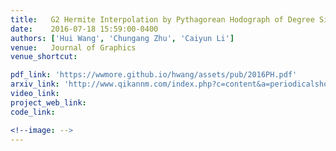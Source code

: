 ```yaml
---
title:   G2 Hermite Interpolation by Pythagorean Hodograph of Degree Six (in Chinese)
date:    2016-07-18 15:59:00-0400
authors: ['Hui Wang', 'Chungang Zhu', 'Caiyun Li']
venue:   Journal of Graphics 
venue_shortcut: 

pdf_link: 'https://wwmore.github.io/hwang/assets/pub/2016PH.pdf'
arxiv_link: 'http://www.qikannm.com/index.php?c=content&a=periodicalshow&id=13680198###'
video_link: 
project_web_link:
code_link:

<!--image: -->  
---
```


